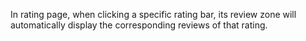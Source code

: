 In rating page, when clicking a specific rating bar, its review zone will automatically display the corresponding reviews of that rating.